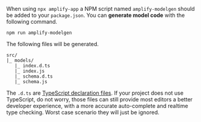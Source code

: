 When using `npx amplify-app` a NPM script named `amplify-modelgen` should be added to your `package.json`. You can **generate model code** with the following command.

```console
npm run amplify-modelgen
```

The following files will be generated.

```
src/
|_ models/
   |_ index.d.ts
   |_ index.js
   |_ schema.d.ts
   |_ schema.js
```

<amplify-callout>

The `.d.ts` are [TypeScript declaration files](https://www.typescriptlang.org/docs/handbook/declaration-files/introduction.html). If your project does not use TypeScript, do not worry, those files can still provide most editors a better developer experience, with a more accurate auto-complete and realtime type checking. Worst case scenario they will just be ignored.

</amplify-callout>
